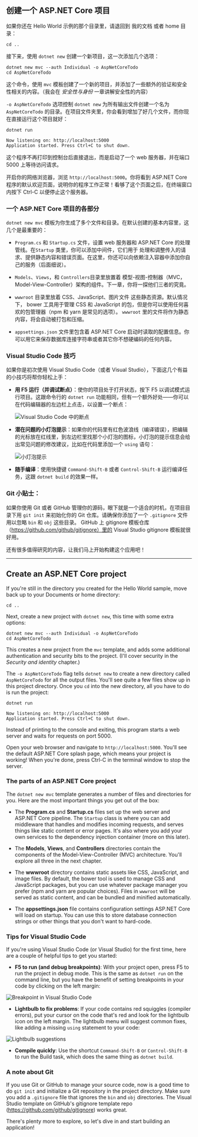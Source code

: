 ## 创建一个 ASP.NET Core 项目

如果你还在 Hello World 示例的那个目录里，请退回到 我的文档 或者 home 目录：

```shell
cd ..
```

接下来，使用 `dotnet new` 创建一个新项目，这一次添加几个选项：

```shell
dotnet new mvc --auth Individual -o AspNetCoreTodo
cd AspNetCoreTodo
```

这个命令，使用 `mvc` 模板创建了一个新的项目，并添加了一些额外的验证和安全性相关的内容。（我会在 *安全性与身份* 一章讲解安全性的内容）

`-o AspNetCoreTodo` 选项控制 `dotnet new` 为所有输出文件创建一个名为 `AspNetCoreTodo` 的目录。在项目文件夹里，你会看到增加了好几个文件，而你现在直接运行这个项目就好：

```shell
dotnet run

Now listening on: http://localhost:5000
Application started. Press Ctrl+C to shut down.
```

这个程序不再打印到控制台后直接退出，而是启动了一个 web 服务器，并在端口 5000 上等待访问请求。

开启你的网络浏览器，浏览 `http://localhost:5000`。你将看到 ASP.NET Core 程序的默认欢迎页面，说明你的程序工作正常！看够了这个页面之后，在终端窗口内按下 Ctrl-C 以便停止这个服务器。

### 一个 ASP.NET Core 项目的各部分

`dotnet new mvc` 模板为你生成了多个文件和目录。在默认创建的基本内容里，这几个是最重要的：

* `Program.cs` 和 `Startup.cs` 文件，设置 web 服务器和 ASP.NET Core 的处理管线。在`Startup` 类里，你可以添加中间件，它们用于 处理和调整传入的请求、提供静态内容和错误页面。在这里，你还可以向依赖注入容器中添加你自己的服务（后面细说）。

* `Models`、`Views`，和 `Controllers`目录里放置着 模型-视图-控制器（MVC，Model-View-Controller）架构的组件。下一章，你将一探他们三者的究竟。

* `wwwroot` 目录里放着 CSS、JavaScript、图片文件 这些静态资源。默认情况下， bower 工具用于管理 CSS 和 JavaScript 的包，但是你可以使用任何喜欢的包管理器（npm 和 yarn 是常见的选项）。 `wwwroot` 里的文件将作为静态内容，将会自动被打包和压缩。

* `appsettings.json` 文件里包含着 ASP.NET Core 启动时读取的配置信息。你可以用它来保存数据库连接字符串或者其它你不想硬编码的任何内容。

### Visual Studio Code 技巧

如果你是初次使用 Visual Studio Code（或者 Visual Studio），下面这几个有益的小技巧将帮你轻松上手：

* **用 F5 运行（并调试断点）**：使你的项目处于打开状态，按下 F5 以调试模式运行项目。这跟命令行的 `dotnet run` 功能相同，但有一个额外好处——你可以在代码编辑器的左边栏上点击，以设置一个断点：

    ![Visual Studio Code 中的断点](breakpoint.png)

* **潜在问题的小灯泡提示**：如果你的代码里有红色波浪线（编译错误），把编辑的光标放在红线里，到左边栏里找那个小灯泡的图标，小灯泡的提示信息会给出常见问题的修改建议，比如在代码里添加一个 `using` 语句：

    ![小灯泡提示](lightbulb.png)

* **随手编译**：使用快捷键 `Command-Shift-B` 或者 `Control-Shift-B` 运行编译任务，这跟 `dotnet build` 的效果一样。

### Git 小贴士：

如果你使用 Git 或者 GitHub 管理你的源码，眼下就是一个适合的时机，在项目目录下用 `git init` 来初始化你的 Git 仓库。请确保你添加了一个 `.gitignore` 文件用以忽略 `bin` 和 `obj` 这些目录。 GitHub 上 gitignore 模板仓库（https://github.com/github/gitignore）里的 Visual Studio gitignore 模板就很好用。

还有很多值得研究的内容，让我们马上开始构建这个应用吧！

---

## Create an ASP.NET Core project
If you're still in the directory you created for the Hello World sample, move back up to your Documents or home directory:

```
cd ..
```

Next, create a new project with `dotnet new`, this time with some extra options:

```
dotnet new mvc --auth Individual -o AspNetCoreTodo
cd AspNetCoreTodo
```

This creates a new project from the `mvc` template, and adds some additional authentication and security bits to the project. (I'll cover security in the *Security and identity* chapter.)

The `-o AspNetCoreTodo` flag tells `dotnet new` to create a new directory called `AspNetCoreTodo` for all the output files. You'll see quite a few files show up in this project directory. Once you `cd` into the new directory, all you have to do is run the project:

```
dotnet run

Now listening on: http://localhost:5000
Application started. Press Ctrl+C to shut down.
```

Instead of printing to the console and exiting, this program starts a web server and waits for requests on port 5000.

Open your web browser and navigate to `http://localhost:5000`. You'll see the default ASP.NET Core splash page, which means your project is working! When you're done, press Ctrl-C in the terminal window to stop the server.

### The parts of an ASP.NET Core project
The `dotnet new mvc` template generates a number of files and directories for you. Here are the most important things you get out of the box:

* The **Program.cs** and **Startup.cs** files set up the web server and ASP.NET Core pipeline. The `Startup` class is where you can add middleware that handles and modifies incoming requests, and serves things like static content or error pages. It's also where you add your own services to the dependency injection container (more on this later).

* The **Models**, **Views**, and **Controllers** directories contain the components of the Model-View-Controller (MVC) architecture. You'll explore all three in the next chapter.

* The **wwwroot** directory contains static assets like CSS, JavaScript, and image files. By default, the bower tool is used to manage CSS and JavaScript packages, but you can use whatever package manager you prefer (npm and yarn are popular choices). Files in `wwwroot` will be served as static content, and can be bundled and minified automatically.

* The **appsettings.json** file contains configuration settings ASP.NET Core will load on startup. You can use this to store database connection strings or other things that you don't want to hard-code.

### Tips for Visual Studio Code

If you're using Visual Studio Code (or Visual Studio) for the first time, here are a couple of helpful tips to get you started:

* **F5 to run (and debug breakpoints)**: With your project open, press F5 to run the project in debug mode. This is the same as `dotnet run` on the command line, but you have the benefit of setting breakpoints in your code by clicking on the left margin:

![Breakpoint in Visual Studio Code](breakpoint.png)

* **Lightbulb to fix problems**: If your code contains red squiggles (compiler errors), put your cursor on the code that's red and look for the lightbulb icon on the left margin. The lightbulb menu will suggest common fixes, like adding a missing `using` statement to your code:

![Lightbulb suggestions](lightbulb.png)

* **Compile quickly**: Use the shortcut `Command-Shift-B` or `Control-Shift-B` to run the Build task, which does the same thing as `dotnet build`.

### A note about Git

If you use Git or GitHub to manage your source code, now is a good time to do `git init` and initialize a Git repository in the project directory. Make sure you add a `.gitignore` file that ignores the `bin` and `obj` directories. The Visual Studio template on GitHub's gitignore template repo (https://github.com/github/gitignore) works great.

There's plenty more to explore, so let's dive in and start building an application!

